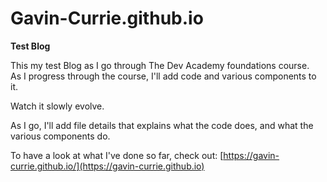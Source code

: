 # Gavin-Currie.github.io

**Test Blog**

This my test Blog as I go through The Dev Academy foundations course.    
As I progress through the course, I'll add code and various components to it.    

Watch it slowly evolve.    

As I go, I'll add file details that explains what the code does, and what the various components do.

To have a look at what I've done so far, check out: [https://gavin-currie.github.io/](https://gavin-currie.github.io)
